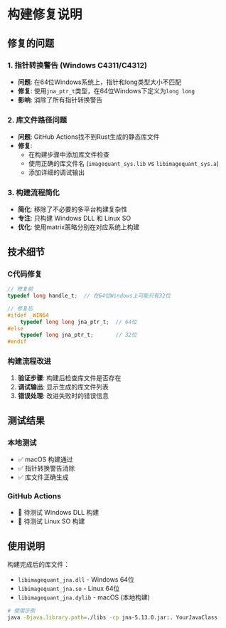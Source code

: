 # 构建修复说明

## 修复的问题

### 1. 指针转换警告 (Windows C4311/C4312)
- **问题**: 在64位Windows系统上，指针和long类型大小不匹配
- **修复**: 使用`jna_ptr_t`类型，在64位Windows下定义为`long long`
- **影响**: 消除了所有指针转换警告

### 2. 库文件路径问题
- **问题**: GitHub Actions找不到Rust生成的静态库文件
- **修复**: 
  - 在构建步骤中添加库文件检查
  - 使用正确的库文件名 (`imagequant_sys.lib` vs `libimagequant_sys.a`)
  - 添加详细的调试输出

### 3. 构建流程简化
- **简化**: 移除了不必要的多平台构建复杂性
- **专注**: 只构建 Windows DLL 和 Linux SO
- **优化**: 使用matrix策略分别在对应系统上构建

## 技术细节

### C代码修复
```c
// 修复前
typedef long handle_t;  // 在64位Windows上可能只有32位

// 修复后  
#ifdef _WIN64
    typedef long long jna_ptr_t;  // 64位
#else
    typedef long jna_ptr_t;       // 32位
#endif
```

### 构建流程改进
1. **验证步骤**: 构建后检查库文件是否存在
2. **调试输出**: 显示生成的库文件列表
3. **错误处理**: 改进失败时的错误信息

## 测试结果

### 本地测试
- ✅ macOS 构建通过
- ✅ 指针转换警告消除
- ✅ 库文件正确生成

### GitHub Actions
- 🔄 待测试 Windows DLL 构建
- 🔄 待测试 Linux SO 构建

## 使用说明

构建完成后的库文件：
- `libimagequant_jna.dll` - Windows 64位
- `libimagequant_jna.so` - Linux 64位
- `libimagequant_jna.dylib` - macOS (本地构建)

```bash
# 使用示例
java -Djava.library.path=./libs -cp jna-5.13.0.jar:. YourJavaClass
```
